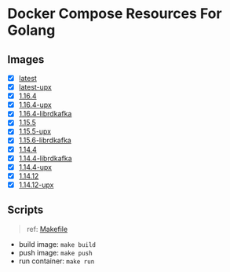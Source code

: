 # Docker Compose Resources For Golang

## Images

- [x] [latest](./latest/Dockerfile)
- [x] [latest-upx](./latest-upx/Dockerfile)
- [x] [1.16.4](./1.16.4/Dockerfile)
- [x] [1.16.4-upx]((./1.16.4-upx/Dockerfile))
- [x] [1.16.4-librdkafka](./1.16.4-librdkafka/Dockerfile)
- [x] [1.15.5](./1.15.5/Dockerfile)
- [x] [1.15.5-upx]((./1.15.5-upx/Dockerfile))
- [x] [1.15.6-librdkafka](./1.15.6-librdkafka/Dockerfile)
- [x] [1.14.4](./1.14.4/Dockerfile)
- [x] [1.14.4-librdkafka](./1.14.4-librdkafka/Dockerfile)
- [x] [1.14.4-upx]((./1.14.4-upx/Dockerfile))
- [x] [1.14.12](./1.14.12/Dockerfile)
- [x] [1.14.12-upx]((./1.14.12-upx/Dockerfile))

## Scripts

>ref: [Makefile](./Makefile)

- build image: `make build`
- push image: `make push`
- run container: `make run`
